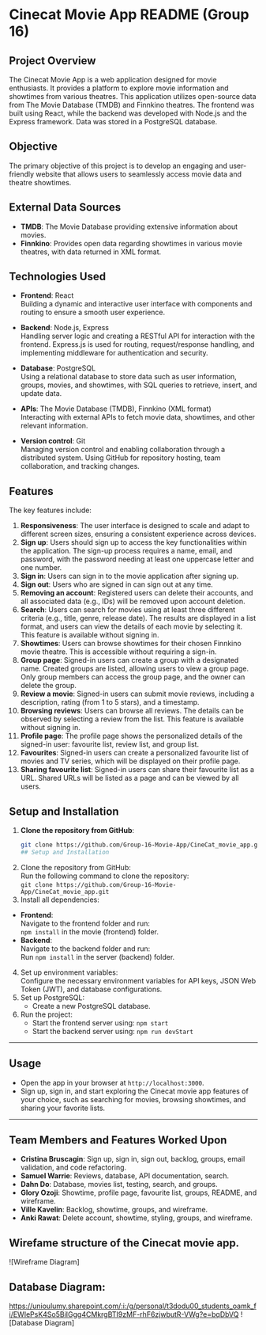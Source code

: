 # Cinecat Movie App README (Group 16)
## Project Overview
The Cinecat Movie App is a web application designed for movie enthusiasts. It provides a platform to explore movie information and showtimes from various theatres. This application utilizes open-source data from The Movie Database (TMDB) and Finnkino theatres. The frontend was built using React, while the backend was developed with Node.js and the Express framework. Data was stored in a PostgreSQL database.
## Objective
The primary objective of this project is to develop an engaging and user-friendly website that allows users to seamlessly access movie data and theatre showtimes.
## External Data Sources
- **TMDB**: The Movie Database providing extensive information about movies.
- **Finnkino**: Provides open data regarding showtimes in various movie theatres, with data returned in XML format.
## Technologies Used
- **Frontend**: React  
  Building a dynamic and interactive user interface with components and routing to ensure a smooth user experience.
  
- **Backend**: Node.js, Express  
  Handling server logic and creating a RESTful API for interaction with the frontend. Express.js is used for routing, request/response handling, and implementing middleware for authentication and security.
  
- **Database**: PostgreSQL  
  Using a relational database to store data such as user information, groups, movies, and showtimes, with SQL queries to retrieve, insert, and update data.
  
- **APIs**: The Movie Database (TMDB), Finnkino (XML format)  
  Interacting with external APIs to fetch movie data, showtimes, and other relevant information.
- **Version control**: Git  
  Managing version control and enabling collaboration through a distributed system. Using GitHub for repository hosting, team collaboration, and tracking changes.
## Features
The key features include:
1. **Responsiveness**: The user interface is designed to scale and adapt to different screen sizes, ensuring a consistent experience across devices.
2. **Sign up**: Users should sign up to access the key functionalities within the application. The sign-up process requires a name, email, and password, with the password needing at least one uppercase letter and one number.
3. **Sign in**: Users can sign in to the movie application after signing up.
4. **Sign out**: Users who are signed in can sign out at any time.
5. **Removing an account**: Registered users can delete their accounts, and all associated data (e.g., IDs) will be removed upon account deletion.
6. **Search**: Users can search for movies using at least three different criteria (e.g., title, genre, release date). The results are displayed in a list format, and users can view the details of each movie by selecting it. This feature is available without signing in.
7. **Showtimes**: Users can browse showtimes for their chosen Finnkino movie theatre. This is accessible without requiring a sign-in.
8. **Group page**: Signed-in users can create a group with a designated name. Created groups are listed, allowing users to view a group page. Only group members can access the group page, and the owner can delete the group.
9. **Review a movie**: Signed-in users can submit movie reviews, including a description, rating (from 1 to 5 stars), and a timestamp.
10. **Browsing reviews**: Users can browse all reviews. The details can be observed by selecting a review from the list. This feature is available without signing in.
11. **Profile page**: The profile page shows the personalized details of the signed-in user: favourite list, review list, and group list.
12. **Favourites**: Signed-in users can create a personalized favourite list of movies and TV series, which will be displayed on their profile page.
13. **Sharing favourite list**: Signed-in users can share their favourite list as a URL. Shared URLs will be listed as a page and can be viewed by all users.
## Setup and Installation
1. **Clone the repository from GitHub**:
   ```bash
   git clone https://github.com/Group-16-Movie-App/CineCat_movie_app.git
   ## Setup and Installation
2. Clone the repository from GitHub:  
   Run the following command to clone the repository:  
   `git clone https://github.com/Group-16-Movie-App/CineCat_movie_app.git`  
  3. Install all dependencies:  
   - **Frontend**:  
     Navigate to the frontend folder and run:  
     `npm install` in the movie (frontend) folder.  
   - **Backend**:  
     Navigate to the backend folder and run:  
     Run `npm install` in the server (backend) folder.
4. Set up environment variables:  
   Configure the necessary environment variables for API keys, JSON Web Token (JWT), and database configurations.
5. Set up PostgreSQL:  
   - Create a new PostgreSQL database.
6. Run the project:  
   - Start the frontend server using: `npm start`  
   - Start the backend server using: `npm run devStart`
---
## Usage
- Open the app in your browser at `http://localhost:3000`.  
- Sign up, sign in, and start exploring the Cinecat movie app features of your choice, such as searching for movies, browsing showtimes, and sharing your favorite lists.
---
## Team Members and Features Worked Upon
- **Cristina Bruscagin**: Sign up, sign in, sign out, backlog, groups, email validation, and code refactoring.  
- **Samuel Warrie**: Reviews, database, API documentation, search.  
- **Dahn Do**: Database, movies list, testing, search, and groups.  
- **Glory Ozoji**: Showtime, profile page, favourite list, groups, README, and wireframe.  
- **Ville Kavelin**: Backlog, showtime, groups, and wireframe.  
- **Anki Rawat**: Delete account, showtime, styling, groups, and wireframe.
## Wirefame structure of the Cinecat movie app.
![Wireframe Diagram]
## Database Diagram:
https://unioulumy.sharepoint.com/:i:/g/personal/t3dodu00_students_oamk_fi/EWIePsK4So5BiIGgg4CMkrgBTI9zMF-rhF6zjwbutR-VWg?e=bqDbVQ
![Database Diagram]

